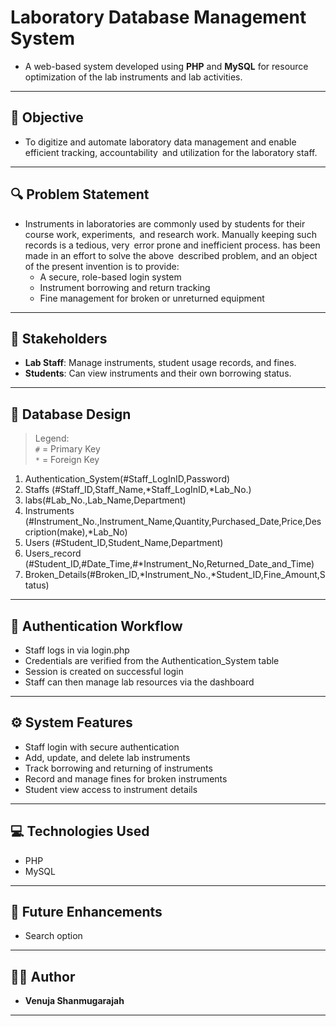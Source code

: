# Laboratory Database Management System

- A web-based system developed using **PHP** and **MySQL**  for resource optimization of the lab instruments and lab activities.
---

## 🎯 Objective

- To digitize and automate laboratory data management and enable efficient tracking, accountability and utilization for the laboratory staff.

---

## 🔍 Problem Statement 

- Instruments in laboratories are commonly used by students for their course work, experiments, and research work. Manually keeping such records is a tedious, very error prone and inefficient process. has been made in an effort to solve the above described problem, and an object of the present invention is to provide:
    - A secure, role-based login system
    - Instrument borrowing and return tracking
    - Fine management for broken or unreturned equipment

---

## 👥 Stakeholders

- **Lab Staff**: Manage instruments, student usage records, and fines.
- **Students**: Can view instruments and their own borrowing status.

---

## 🧱 Database Design

> Legend:  
> `#` = Primary Key  
> `*` = Foreign Key

1. Authentication_System(#Staff_LogInID,Password)
2. Staffs (#Staff_ID,Staff_Name,*Staff_LogInID,*Lab_No.)
3. labs(#Lab_No.,Lab_Name,Department)
4. Instruments (#Instrument_No.,Instrument_Name,Quantity,Purchased_Date,Price,Description(make),*Lab_No)
5. Users (#Student_ID,Student_Name,Department)
6. Users_record (#Student_ID,#Date_Time,#*Instrument_No,Returned_Date_and_Time)
7. Broken_Details(#Broken_ID,*Instrument_No.,*Student_ID,Fine_Amount,Status)

---

## 🔐 Authentication Workflow

- Staff logs in via login.php
- Credentials are verified from the Authentication_System table
- Session is created on successful login
- Staff can then manage lab resources via the dashboard

---

## ⚙️ System Features

- Staff login with secure authentication
- Add, update, and delete lab instruments
- Track borrowing and returning of instruments
- Record and manage fines for broken instruments
- Student view access to instrument details

---

## 💻 Technologies Used

- PHP
- MySQL

---

## 📌 Future Enhancements	

- Search option

---

## 👩‍💻 Author

- **Venuja Shanmugarajah**  

---